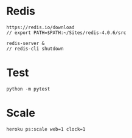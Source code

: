 # Redis

	https://redis.io/download
	// export PATH=$PATH:~/Sites/redis-4.0.6/src

	redis-server &
	// redis-cli shutdown

# Test

	python -m pytest

# Scale

	heroku ps:scale web=1 clock=1
